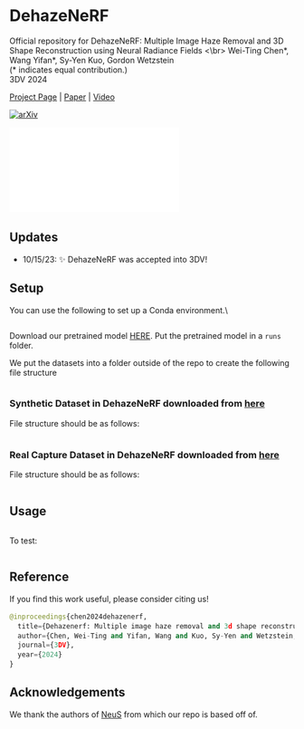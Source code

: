 # DehazeNeRF

Official repository for DehazeNeRF: Multiple Image Haze Removal and 3D Shape Reconstruction
using Neural Radiance Fields
<\br>
Wei-Ting Chen*, Wang Yifan*, Sy-Yen Kuo, Gordon Wetzstein\
(* indicates equal contribution.)\
3DV 2024

[Project Page]() | [Paper](https://arxiv.org/pdf/2303.11364.pdf) | [Video]()

[![arXiv](https://img.shields.io/badge/arXiv-2303.04291-b31b1b.svg)](https://arxiv.org/pdf/2303.11364.pdf)

![image](fig/fig2.pdf)


## Updates
- 10/15/23: ✨ DehazeNeRF was accepted into 3DV!


## Setup
You can use the following to set up a Conda environment.\

```

```
Download our pretrained model [HERE](). Put the pretrained model in a `runs` folder.

We put the datasets into a folder outside of the repo to create the following file structure
```python

```

### Synthetic Dataset in DehazeNeRF downloaded from [here]()
File structure should be as follows:
```python

```

### Real Capture Dataset in DehazeNeRF downloaded from [here]()
File structure should be as follows:
```python

```


## Usage
```

```



To test:
```
```


## Reference
If you find this work useful, please consider citing us!
```python
@inproceedings{chen2024dehazenerf,
  title={Dehazenerf: Multiple image haze removal and 3d shape reconstruction using neural radiance fields},
  author={Chen, Wei-Ting and Yifan, Wang and Kuo, Sy-Yen and Wetzstein, Gordon},
  journal={3DV},
  year={2024}
}
```


## Acknowledgements
We thank the authors of [NeuS](https://github.com/Totoro97/NeuS) from which our repo is based off of.

